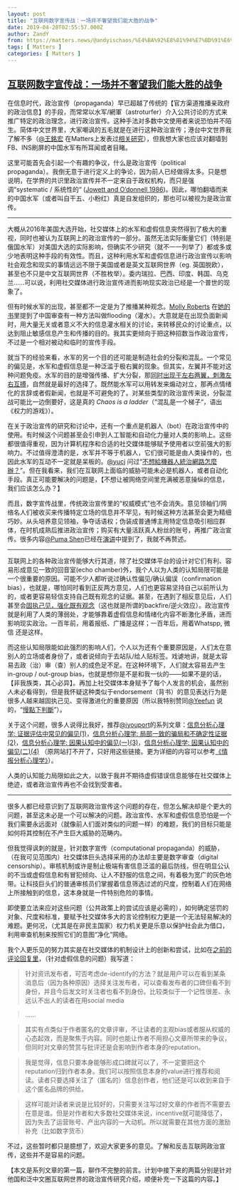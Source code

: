 ```yaml
---
layout: post
title: "互联网数字宣传战：一场并不奢望我们能大胜的战争"
date: 2019-04-28T02:55:57.000Z
author: ZandY
from: https://matters.news/@andyischaos/%E4%BA%92%E8%81%94%E7%BD%91%E6%95%B0%E5%AD%97%E5%AE%A3%E4%BC%A0%E6%88%98-%E4%B8%80%E5%9C%BA%E5%B9%B6%E4%B8%8D%E5%A5%A2%E6%9C%9B%E6%88%91%E4%BB%AC%E8%83%BD%E5%A4%A7%E8%83%9C%E7%9A%84%E6%88%98%E4%BA%89-zdpuAnK8VF9pHoXJw16FrFbcEhBQ7c6mF3SfahdL8tUdroAg7
tags: [ Matters ]
categories: [ Matters ]
---
```

<!--1556420157000-->
[互联网数字宣传战：一场并不奢望我们能大胜的战争](https://matters.news/@andyischaos/%E4%BA%92%E8%81%94%E7%BD%91%E6%95%B0%E5%AD%97%E5%AE%A3%E4%BC%A0%E6%88%98-%E4%B8%80%E5%9C%BA%E5%B9%B6%E4%B8%8D%E5%A5%A2%E6%9C%9B%E6%88%91%E4%BB%AC%E8%83%BD%E5%A4%A7%E8%83%9C%E7%9A%84%E6%88%98%E4%BA%89-zdpuAnK8VF9pHoXJw16FrFbcEhBQ7c6mF3SfahdL8tUdroAg7)
------

<div>
<p>在信息时代，政治宣传（propaganda）早已超越了传统的【官方渠道推播亲政府的政治信息】的手段，而常常以水军/網軍（astroturfer）介入公共讨论的方式来推广特定的政治理念，进行政治宣传。这种手法对多数中文使用者来说恐怕并不陌生。简体中文世界里，大家嘲讽的五毛就是在进行这种政治宣传；港台中文世界我了解不多（<a class="mention" href="https://matters.news/@tonymhwang" target="_blank" data-display-name="王銘宏" data-user-name="tonymhwang" data-id="VXNlcjoxNTI2">﻿<span>@王銘宏</span>﻿</a> 在Matters上发表过<a href="https://matters.news/@tonymhwang/%E6%8A%93%E5%88%B0%E4%BA%86-%E7%94%A8%E6%95%B8%E6%93%9A%E5%88%86%E6%9E%90%E9%B3%A5%E7%9E%B0-ptt-%E6%94%BF%E6%B2%BB%E6%96%87%E5%B8%B3%E8%99%9F-%E4%B8%8A-zdpuAnpeUB66DErrfxCKfZSAG8gpm5Uoww95CTgERdzY5BZFm" target="_blank">相关研究</a>），但我想大家也应该对翻墙到FB、INS刷屏的中国水军有所耳闻或者目睹。</p><p>这里可能首先会引起一个有趣的争议，什么是政治宣传（political propaganda）。我倒无意于进行定义上的争论，因为前人已经做得太多。只是想说明，在学界的共识里政治宣传并不一定来自于政权机构，而只是强调“systematic / 系统性的“ (<a href="https://www.amazon.com/Propaganda-Persuasion-Garth-S-Jowett/dp/1412977827" target="_blank">Jowett and O’donnell 1986</a>)。因此，哪怕翻墙而来的中国水军（或者叫自干五、小粉红）真是自发组织的，那也可以被视为是政治宣传。</p><hr><p>大概从2016年美国大选开始，社交媒体上的水军和虚假信息突然得到了极大的重视，同时也被认为互联网上的政治宣传的一部分。虽然无法实际衡量它们（特别是俄国水军）对美国大选的实际影响，但确实不少研究（就不一一列举了）都或多或少地表明这种手段的有效性。而且，这种利用水军和虚假信息进行政治宣传以影响社会观念和现实的事情远远不限于美国或者是英文互联网世界（eg. 英国脱欧），甚至也不只是中文互联网世界（不胜枚举）。委内瑞拉、巴西、印度、韩国、乌克兰……可以说，利用社交媒体进行政治宣传进而影响现实政治已经是一个普世的现象了。</p><p>但有时候水军的出现，甚至都不一定是为了推播某种观念。<a href="http://www.margaretroberts.net/" target="_blank">Molly Roberts</a> 在<a href="https://www.amazon.com/Censored-Distraction-Diversion-Inside-Firewall/dp/0691178860" target="_blank">她的书</a>里提到了中国审查有一种方法叫做flooding（灌水）。大意就是在出现负面新闻时，用大量无关或者意义不大的信息灌水相关的讨论，来转移民众的讨论重点，以达到阻止敏感信息产生和传播的目的。我其实更倾向于把这种招数当作政治宣传，不过是一个相对被动和临时的宣传手段。</p><p>就当下的经验来看，水军的另一个目的还可能是制造社会的分裂和混乱。一个常见的偏见是，水军和虚假信息是一种泛滥于极右翼的现象。但其实，左翼并不能对这种问题免疫。水军的目的是增强传播、扩大分裂，那<a href="http://faculty.washington.edu/kstarbi/examining-trolls-polarization.pdf" target="_blank">同时出现于左右两翼，刺激左右互搏</a>，自然就是最好的选择了。既然能水军可以用转发来煽动对立，那再点情绪化的言辞或者假新闻，也就是不可避免的了。对某些类型的政治宣传来说，分裂混战可能比一边倒要好，这是真的 <em>Chaos is a ladder</em>（“混乱是一个梯子“，语出《权力的游戏》）。</p><p>在关于政治宣传的研究和讨论中，还有一个重点是机器人（bot）在政治宣传中的使用。有时候这个问题甚至会引申到人工智能和自动化力量对人类的影响上。这些都很值得重视，因为计算机程序和合适的社交媒体能够赋予使用者以空前强大的影响力。不过值得澄清的是，水军并不等于机器人，它们很可能是由人类操作的，也因此水军的互动不一定就是呆板的。<a class="mention" href="https://matters.news/@yucj" target="_blank" data-display-name="yucj" data-user-name="yucj" data-id="VXNlcjozNDA3">﻿<span>@yucj</span>﻿</a> 问过“<a href="https://matters.news/@yucj/%E6%8F%90%E5%95%8F-%E4%B8%8D%E6%83%B3%E7%B5%A6%E6%A9%9F%E5%99%A8%E4%BA%BA%E7%B5%B1%E6%B2%BB%E7%B6%B2%E8%B7%AF%E6%80%8E%E9%BA%BC%E8%BE%A6-%E4%BF%9D%E9%9A%9C%E5%8C%BF%E5%90%8D%E7%9A%84%E5%AF%A6%E5%90%8D%E5%88%B6%E5%B9%B3%E5%8F%B0%E6%98%AF%E5%8F%AF%E8%83%BD%E7%9A%84%E5%97%8E-zdpuAv4M6zVRDd4AMnY1zgkjm9C67mPk6ykZiWfq1995i2SqN" target="_blank">不想給機器人統治網路怎麼辦？</a>”。但在我看来，我们在互联网上面临的威胁可能未必是机器人，或者自动化手段。真正可能要解决的问题是，【不想让被网络空间里充满被恶意操纵的信息，我们应该怎么办？】</p><p>而且，数字宣传战里，传统政治宣传里的“权威模式”也不会消失。意见领袖们/网络名人们被收买来传播特定立场的信息并不罕见，有时候这种方法甚至会更为精细巧妙。从头培养意见领袖，争夺话语权；伪装成普通博主用特定信息吸引相应群体，在时机成熟后推进政治宣传；购买有大量活跃真人粉丝的账号，再推广政治宣传。很多内容<a class="mention" href="https://matters.news/@pumashen" target="_blank" data-display-name="Puma Shen" data-user-name="pumashen" data-id="VXNlcjo0MDY">﻿<span>@Puma Shen</span>﻿</a>已经在<a href="https://hackmd.io/s/HyJL31IOE" target="_blank">演讲</a>中提到了，我就不再赘述。</p><hr><p>互联网上的各种政治宣传能够大行其道，除了社交媒体平台的设计对它们有利、容易形成意见一致的回音室(echo chamber)外，我个人以为人类的认知局限可能是一个很重要的原因。可能不少人都听说过确认性偏见/确认偏误（confirmation bias），也就是，哪怕同时看到正反两方意见，人们也更容易坚持自己以前所认为的，或者更容易轻信支持自己既有观念的证据。甚至，在遇到了相反意见后，人们甚至会<a href="https://www.pnas.org/content/pnas/115/37/9216.full.pdf" target="_blank">固执己见，强化既有观念</a>（这也就是所谓的backfire/逆火效应）。政治宣传就是利用了人类的薄弱处，才能够靠着虚假信息和情绪化内容不断激化矛盾，进而影响现实政治。一百年前，用着报纸、广播是这样；一百年后，用着Whatspp, 微信 还是这样。</p><p>而这些认知局限能如此强烈的影响人们，个人以为还有个重要原因是，人们太在意别人的立场或者身份了，或者说倾向于去站队/给人贴标签。戏谑地讲，就是太容易去政（治）审（查）别人的成色足不足。在这种环境下，人们就太容易去产生in-group / out-group bias，也就是想你是不是和我一伙的——如果不是的话，【非我族类，其心必异】。再加上社交媒体本身赋予了每个人发言的机会，虽然别人未必看得到，但是我怀疑这种类似于endorsement（背书）的意见表达行为是很多人越来越固执己见、变得激进化的重要原因（所以我特别赞同<a class="mention" href="https://matters.news/@szyeefun" target="_blank" data-display-name="Yeefun" data-user-name="szyeefun" data-id="VXNlcjo4NzM">﻿<span>@Yeefun</span>﻿</a> 说的，“<a href="https://matters.news/@szyeefun/%E5%B0%8D%E6%8A%97%E5%81%87%E6%96%B0%E8%81%9E%E7%9A%84%E5%9F%BA%E6%9C%AC%E5%BF%83%E6%85%8B-%E6%85%A2-zdpuB33wFfaVt9wsQsSqvfGp2Rnc2mP2CRMLL4nFvRtQGxyEF" target="_blank">慢點下判斷</a>”）。</p><p>关于这个问题，很多人说得比我好，推荐<a class="mention" href="https://matters.news/@iyouport" target="_blank" data-display-name="iyouport" data-user-name="iyouport" data-id="VXNlcjo0ODgz">﻿<span>@iyouport</span>﻿</a>的系列文章：<a href="https://liangyaning.blogspot.com/2016/05/1.html" target="_blank">信息分析心理学: 证据评估中常见的偏见(1)</a>，<a href="https://liangyaning.blogspot.com/2016/05/2.html" target="_blank">信息分析心理学: 局部一致的骗局和不确定性证据(2)</a>，<a href="https://liangyaning.blogspot.com/2016/05/3.html" target="_blank">信息分析心理学: 因果认知中的偏见(一)(3)</a>，<a href="https://liangyaning.blogspot.com/2016/05/4.html" target="_blank">信息分析心理学: 因果认知中的偏见(二)(4)</a> （原网站打不开了，只好用这些链接。更为详细的内容可以参考<a href="https://book.douban.com/subject/26335793/" target="_blank">《情报分析心理学》</a>）。</p><p>人类的认知能力局限如此之大，以致于我并不期待虚假错误信息能够在社交媒体上绝迹，或者政治宣传再也不会找到受害者。</p><hr><p>很多人都已经意识到了互联网政治宣传这个问题的存在，但怎么解决却是个更大的问题，甚至这未必是一个可以解决的问题。政治宣传、水军和虚假信息恐怕是一个我们需要永远面对（就像前人们面对类似的问题一样）的难题，我们的目标只能是如何将其控制在不产生巨大威胁的范畴内。</p><p>但我觉得讽刺的就是，针对数字宣传（computational propaganda）的威胁，（在我可见范围内）社交媒体巨头选择采用的办法却主要是数字审查（digital censorship）。审核机制或许是制止极端有害信息泛滥的最后防线，但在明显公认的不当或虚假信息和有冒犯倾向、让人不舒服的信息之间，有着极为宽广的灰色地带。让科技巨头们的普通审核员们掌握着信息筛选过滤的尺度，控制着人们在网络上所接触到的信息，这本身就是一件特别危险的事情。</p><p>即使要立法来应对这些问题（公共政策上的尝试应该是必需的），如何确定惩罚的对象、尺度和标准，要赋予社交媒体多大的言论控制权力更是一个无法轻易解决的难题。更何况，（尤其是在非民主国家）权力机关更是乐意以保护社会此为借口，利用审查机制来按照它们的意图“净化”网络。</p><p>我个人更乐见的努力其实是在社交媒体的机制设计上的创新和尝试，比如在<a href="https://matters.news/@yucj/%E6%8F%90%E5%95%8F-%E4%B8%8D%E6%83%B3%E7%B5%A6%E6%A9%9F%E5%99%A8%E4%BA%BA%E7%B5%B1%E6%B2%BB%E7%B6%B2%E8%B7%AF%E6%80%8E%E9%BA%BC%E8%BE%A6-%E4%BF%9D%E9%9A%9C%E5%8C%BF%E5%90%8D%E7%9A%84%E5%AF%A6%E5%90%8D%E5%88%B6%E5%B9%B3%E5%8F%B0%E6%98%AF%E5%8F%AF%E8%83%BD%E7%9A%84%E5%97%8E-zdpuAv4M6zVRDd4AMnY1zgkjm9C67mPk6ykZiWfq1995i2SqN" target="_blank">之前的评论回复里</a>，（针对虚假信息的问题）我写道：</p><blockquote>针对资讯发布者，可否考虑de-identify的方法？就是用户可以在看到某条消息后（因为各种原因）选择关注发布者，可以查看发布者的口碑但看不到身份，并且今后发文时关注者也看不到身份。比较类似于一个记性很差、永远认不出人的读者在用social media</blockquote><blockquote>……</blockquote><blockquote>其实有点类似于作者匿名的文章评审，不让读者的主观bias或者服从权威的心态起效，而是聚焦于内容。同时也能让作者不用担心文章所带来的争议，但同时对文章的赞赏与批评还是会影响到作者本身的reputation。</blockquote><blockquote>我是觉得，信息只要本身能够形成口碑就可以了，不一定要把这个reputation归到作者本身。我们可以按照信息本身的value进行推荐和阅读。读者只要选择关注了（匿名的）信息创作者，他们还是可以收到来自于这个匿名品牌的供给。</blockquote><blockquote>这样可能对读者来说是比较好的，只需要关注写过好文章的作者而不需要去在意是谁。但是对作者和大多数社交媒体来说，incentive就可能降低了，因为失去了运营账号、产出内容的一大动机。所以就需要在其他方面的激励补充（比如数字货币）</blockquote><p>不过，这些暂时都只是臆想了，欢迎大家更多的意见。了解和反击互联网政治宣传，这些并不是容易的问题。</p><p>【本文是系列文章的第一篇，聊作不完整的前言。计划中接下来的两篇分别是针对他国和泛中文圈互联网世界的政治宣传研究介绍，顺便补充一下这篇的内容。】</p>
</div>

